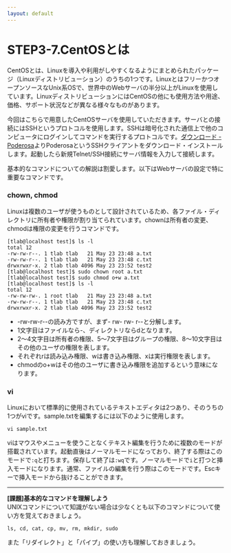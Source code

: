 ```yaml
---
layout: default
---
```

# STEP3-7.CentOSとは

CentOSとは、Linuxを導入や利用がしやすくなるようにまとめられたパッケージ（Linuxディストリビューション）のうちの1つです。LinuxとはフリーかつオープンソースなUnix系OSで、世界中のWebサーバの半分以上がLinuxを使用しています。LinuxディストリビューションにはCentOSの他にも使用方法や用途、価格、サポート状況などが異なる様々なものがあります。

今回はこちらで用意したCentOSサーバを使用していただきます。サーバとの接続にはSSHというプロトコルを使用します。SSHは暗号化された通信上で他のコンピュータにログインしてコマンドを実行するプロトコルです。[ダウンロード - Poderosa](http://sourceforge.jp/projects/sfnet_poderosa/releases/)よりPoderosaというSSHクライアントをダウンロード・インストールします。起動したら新規Telnet/SSH接続にサーバ情報を入力して接続します。

基本的なコマンドについての解説は割愛します。以下はWebサーバの設定で特に重要なコマンドです。

### chown, chmod
Linuxは複数のユーザが使うものとして設計されているため、各ファイル・ディレクトリに所有者や権限が割り当てられています。chownは所有者の変更、chmodは権限の変更を行うコマンドです。

```
[tlab@localhost test]$ ls -l
total 12
-rw-rw-r--. 1 tlab tlab   21 May 23 23:48 a.txt
-rw-rw-r--. 1 tlab tlab   21 May 23 23:48 c.txt
drwxrwxr-x. 2 tlab tlab 4096 May 23 23:52 test2
[tlab@localhost test]$ sudo chown root a.txt
[tlab@localhost test]$ sudo chmod o+w a.txt
[tlab@localhost test]$ ls -l
total 12
-rw-rw-rw-. 1 root tlab   21 May 23 23:48 a.txt
-rw-rw-r--. 1 tlab tlab   21 May 23 23:48 c.txt
drwxrwxr-x. 2 tlab tlab 4096 May 23 23:52 test2
```

* -rw-rw-r--の読み方ですが、まず- rw- rw- r--と分解します。
 * 1文字目はファイルなら-、ディレクトリならdとなります。
 * 2～4文字目は所有者の権限、5～7文字目はグループの権限、8～10文字目はその他のユーザの権限を表します。
 * それぞれrは読み込み権限、wは書き込み権限、xは実行権限を表します。
* chmodのo+wはその他のユーザに書き込み権限を追加するという意味になります。

### vi
Linuxにおいて標準的に使用されているテキストエディタは2つあり、そのうちの1つがviです。sample.txtを編集するには以下のように使用します。

    vi sample.txt

viはマウスやメニューを使うことなくテキスト編集を行うために複数のモードが搭載されています。起動直後はノーマルモードになっており、終了する際はこのモードで`:q`と打ちます。保存して終了は`:wq`です。ノーマルモードで`i`と打つと挿入モードになります。通常、ファイルの編集を行う際はこのモードです。Escキーで挿入モードから抜けることができます。

***

**[課題]基本的なコマンドを理解しよう**  
UNIXコマンドについて知識がない場合は少なくとも以下のコマンドについて使い方を覚えておきましょう。

    ls, cd, cat, cp, mv, rm, mkdir, sudo

また「リダイレクト」と「パイプ」の使い方も理解しておきましょう。  